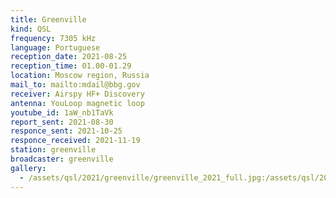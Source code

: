 ```yaml
---
title: Greenville
kind: QSL
frequency: 7305 kHz
language: Portuguese
reception_date: 2021-08-25
reception_time: 01.00-01.29
location: Moscow region, Russia
mail_to: mailto:mdail@bbg.gov
receiver: Airspy HF+ Discovery
antenna: YouLoop magnetic loop
youtube_id: 1aW_nb1TaVk
report_sent: 2021-08-30
responce_sent: 2021-10-25
responce_received: 2021-11-19
station: greenville
broadcaster: greenville
gallery:
  - /assets/qsl/2021/greenville/greenville_2021_full.jpg:/assets/qsl/2021/greenville/greenville_2021_small.jpg
---
```


